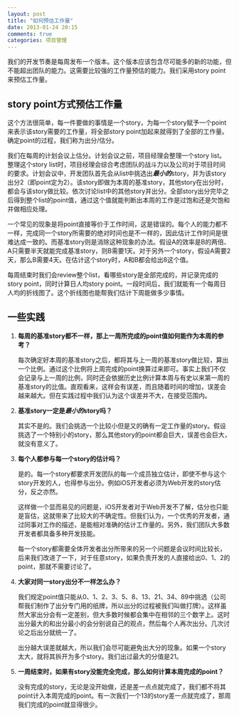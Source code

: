 ```yaml
---
layout: post
title: "如何预估工作量"
date: 2013-01-24 20:15
comments: true
categories: 项目管理
---
```

我们的开发节奏是每周发布一个版本。这个版本应该包含尽可能多的新的功能，但不能超出团队的能力。这需要比较强的工作量预估的能力。我们采用story point来预估工作量。

## story point方式预估工作量
这个方法很简单，每一件要做的事情是一个story，为每一个story赋予一个point来表示该story需要的工作量，将全部story point加起来就得到了全部的工作量。确定point的过程，我们称为出分/估分。

我们在每周的计划会议上估分。计划会议之前，项目经理会整理一个story list。整理这个story list时，项目经理会综合考虑团队的战斗力以及公司对于项目时间的要求。计划会议中，开发团队首先会从list中挑选出***最小的***story，并为该story出分2（即point定为2）。该story即做为本周的基准story，其他story在出分时，都会与该story做比较。依次讨论list中的其他story并出分。全部story出分完毕之后得到整个list的point值，通过这个值就能判断出本周的工作是过饱和还是欠饱和并做相应处理。

一个常见的现象是将point直接等价于工作时间，这是错误的。每个人的能力都不一样，完成同一个story所需要的绝对时间也是不一样的，因此估计工作时间是很难达成一致的。而基准story则是消除这种现象的办法。假设A的效率是B的两倍、A只需要半天就能完成基准story，则B需要1天。对于另外一个story，假设A需要2天，那么B需要4天。在估计这个story时，A和B都会给出8这个值。

每周结束时我们会review整个list，看哪些story是全部完成的，并记录完成的story point，同时计算日人均story point。一段时间后，我们就能有一个每周日人均的折线图了。这个折线图也能帮我们估计下周能做多少事情。

## 一些实践
1. **每周的基准story都不一样，那上一周所完成的point值如何能作为本周的参考？**

    每次确定好本周的基准story之后，都将其与上一周的基准story做比较，算出一个比例。通过这个比例将上周完成的point换算过来即可。事实上我们不仅会记录与上一周的比例，同时还会依据历史比例计算本周与有史以来第一周的基准story的比值。直观看来，这样会有误差，而且随着时间的增加，误差会越来越大。但在实践过程中我们认为这个误差并不大，在接受范围内。

1. **基准story一定是*最小的*story吗？**

    其实不是的。我们会挑选一个比较小但是又的确有一定工作量的story。假设挑选了一个特别小的story，那么其他story的point都会巨大，误差也会巨大，就没有意义了。

1. **每个人都参与每一个story的估计吗？**

    是的。每一个story都要求开发团队的每一个成员独立估计，即使不参与这个story开发的人，也得参与出分。例如iOS开发者必须为Web开发的story估分，反之亦然。

    这样做一个显而易见的问题是，iOS开发者对于Web开发不了解，估分也只能是盲估，这就带来了比较大的不确定性。但我们认为，一个优秀的开发者，通过同事对工作的描述，是能相对准确的估计工作量的。另外，我们团队大多数开发者都具备多种开发技能。

    每一个story都需要全体开发者出分所带来的另一个问题是会议时间比较长，后来我们改进了一下，对于任意story，如果负责开发的人直接给出0、1、2的point，那就不需要讨论了。

1. **大家对同一story出分不一样怎么办？**

    我们规定point值只能从0、1、2、3、5、8、13、21、34、89中挑选（公司帮我们制作了出分专门用的纸牌，所以出分的过程被我们叫做打牌）。这样虽然大家出分会有一定差别，但大多数时候都会集中在相邻的三个数字上。这时出分最大的和出分最小的会分别说自己的观点，然后每个人再次出分。几次讨论之后出分就统一了。

    出分越大误差就越大，所以我们会尽可能避免出大分的现象。如果一个story太大，就将其拆开为多个story。我们出过最大的分值是21。

1. **一周结束时，如果有story没能完全完成，那么如何计算本周完成的point？**
  
    没有完成的story，无论是没开始做，还是差一点点就完成了，我们都不将其point计入本周完成的point。有一次我们一个13的story差一点就完成了，那周我们完成的point就显得很少。

